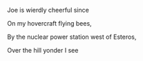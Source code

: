 Joe is wierdly cheerful since 

On my hovercraft flying bees, 

By the nuclear power station west of Esteros,

Over the hill yonder I see
